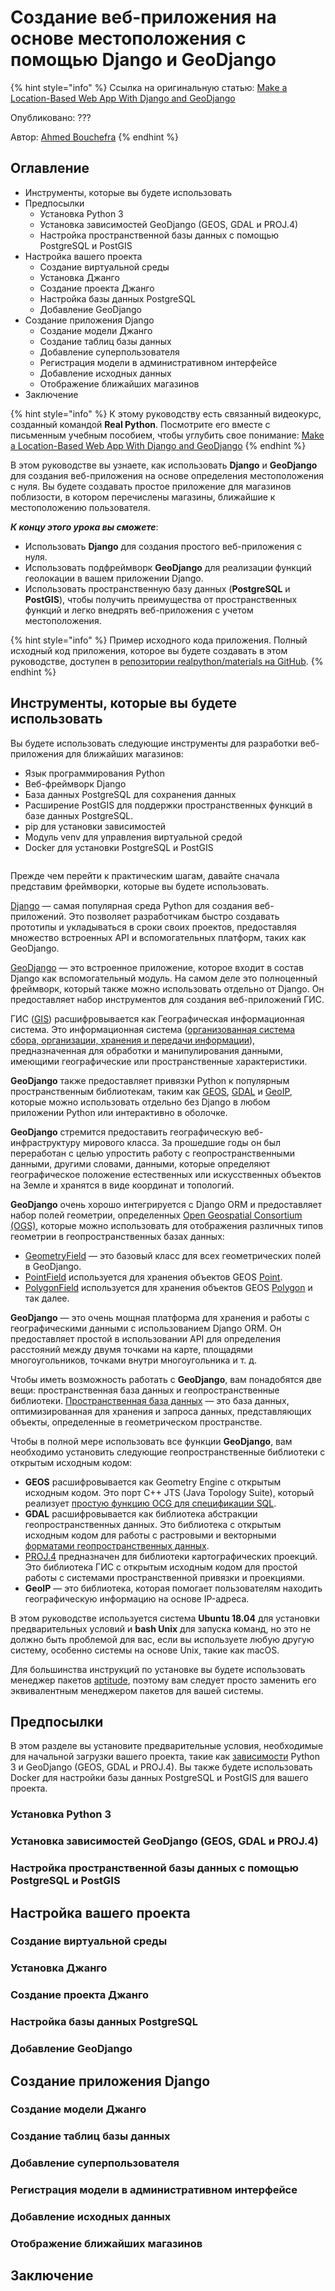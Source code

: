 # Создание веб-приложения на основе местоположения с помощью Django и GeoDjango

{% hint style="info" %}
Ссылка на оригинальную статью: [Make a Location-Based Web App With Django and GeoDjango](https://realpython.com/location-based-app-with-geodjango-tutorial/)

Опубликовано: ???

Автор: [Ahmed Bouchefra](https://realpython.com/location-based-app-with-geodjango-tutorial/#author)
{% endhint %}

## Оглавление

* Инструменты, которые вы будете использовать
* Предпосылки
  * Установка Python 3
  * Установка зависимостей GeoDjango (GEOS, GDAL и PROJ.4)
  * Настройка пространственной базы данных с помощью PostgreSQL и PostGIS
* Настройка вашего проекта
  * Создание виртуальной среды
  * Установка Джанго
  * Создание проекта Джанго
  * Настройка базы данных PostgreSQL
  * Добавление GeoDjango
* Создание приложения Django
  * Создание модели Джанго
  * Создание таблиц базы данных
  * Добавление суперпользователя
  * Регистрация модели в административном интерфейсе
  * Добавление исходных данных
  * Отображение ближайших магазинов
* Заключение

{% hint style="info" %}
К этому руководству есть связанный видеокурс, созданный командой **Real Python**. Посмотрите его вместе с письменным учебным пособием, чтобы углубить свое понимание: [Make a Location-Based Web App With Django and GeoDjango](https://realpython.com/courses/make-location-based-web-app-django-and-geodjango/)
{% endhint %}

В этом руководстве вы узнаете, как использовать **Django** и **GeoDjango** для создания веб-приложения на основе определения местоположения с нуля. Вы будете создавать простое приложение для магазинов поблизости, в котором перечислены магазины, ближайшие к местоположению пользователя.

_**К концу этого урока вы сможете**_:

* Использовать **Django** для создания простого веб-приложения с нуля.
* Использовать подфреймворк **GeoDjango** для реализации функций геолокации в вашем приложении Django.
* Использовать пространственную базу данных (**PostgreSQL** и **PostGIS**), чтобы получить преимущества от пространственных функций и легко внедрять веб-приложения с учетом местоположения.

{% hint style="info" %}
Пример исходного кода приложения. Полный исходный код приложения, которое вы будете создавать в этом руководстве, доступен в [репозитории realpython/materials на GitHub](https://github.com/realpython/materials/tree/master/nearbyshops).
{% endhint %}

## Инструменты, которые вы будете использовать

Вы будете использовать следующие инструменты для разработки веб-приложения для ближайших магазинов:

* Язык программирования Python
* Веб-фреймворк Django
* База данных PostgreSQL для сохранения данных
* Расширение PostGIS для поддержки пространственных функций в базе данных PostgreSQL.
* pip для установки зависимостей
* Модуль venv для управления виртуальной средой
* Docker для установки PostgreSQL и PostGIS

<figure><img src="../../.gitbook/assets/Untitled_Diagram_8.webp" alt=""><figcaption></figcaption></figure>

Прежде чем перейти к практическим шагам, давайте сначала представим фреймворки, которые вы будете использовать.

[Django](https://www.djangoproject.com/) — самая популярная среда Python для создания веб-приложений. Это позволяет разработчикам быстро создавать прототипы и укладываться в сроки своих проектов, предоставляя множество встроенных API и вспомогательных платформ, таких как GeoDjango.

[GeoDjango](https://docs.djangoproject.com/en/2.1/ref/contrib/gis/) — это встроенное приложение, которое входит в состав Django как вспомогательный модуль. На самом деле это полноценный фреймворк, который также можно использовать отдельно от Django. Он предоставляет набор инструментов для создания веб-приложений ГИС.

ГИС ([GIS](https://en.wikipedia.org/wiki/Geographic\_information\_system)) расшифровывается как Географическая информационная система. Это информационная система ([организованная система сбора, организации, хранения и передачи информации](https://en.wikipedia.org/wiki/Information\_system)), предназначенная для обработки и манипулирования данными, имеющими географические или пространственные характеристики.

**GeoDjango** также предоставляет привязки Python к популярным пространственным библиотекам, таким как [GEOS](https://trac.osgeo.org/geos/), [GDAL](https://www.gdal.org/) и [GeoIP](https://github.com/maxmind/geoip-api-c), которые можно использовать отдельно без Django в любом приложении Python или интерактивно в оболочке.

**GeoDjango** стремится предоставить географическую веб-инфраструктуру мирового класса. За прошедшие годы он был переработан с целью упростить работу с геопространственными данными, другими словами, данными, которые определяют географическое положение естественных или искусственных объектов на Земле и хранятся в виде координат и топологий.

**GeoDjango** очень хорошо интегрируется с Django ORM и предоставляет набор полей геометрии, определенных [Open Geospatial Consortium (OGS)](http://www.opengeospatial.org/), которые можно использовать для отображения различных типов геометрии в геопространственных базах данных:

* [GeometryField](https://docs.djangoproject.com/en/2.1/ref/contrib/gis/model-api/#geometryfield) — это базовый класс для всех геометрических полей в GeoDjango.
* [PointField](https://docs.djangoproject.com/en/2.1/ref/contrib/gis/model-api/#pointfield) используется для хранения объектов GEOS [Point](https://docs.djangoproject.com/en/2.1/ref/contrib/gis/geos/#django.contrib.gis.geos.Point).
* [PolygonField](https://docs.djangoproject.com/en/2.1/ref/contrib/gis/model-api/#polygonfield) используется для хранения объектов GEOS [Polygon](https://docs.djangoproject.com/en/2.1/ref/contrib/gis/geos/#polygon) и так далее.

**GeoDjango** — это очень мощная платформа для хранения и работы с географическими данными с использованием Django ORM. Он предоставляет простой в использовании API для определения расстояний между двумя точками на карте, площадями многоугольников, точками внутри многоугольника и т. д.

Чтобы иметь возможность работать с **GeoDjango**, вам понадобятся две вещи: пространственная база данных и геопространственные библиотеки. [Пространственная база данных](https://en.wikipedia.org/wiki/Spatial\_database) — это база данных, оптимизированная для хранения и запроса данных, представляющих объекты, определенные в геометрическом пространстве.

Чтобы в полной мере использовать все функции **GeoDjango**, вам необходимо установить следующие геопространственные библиотеки с открытым исходным кодом:

* **GEOS** расшифровывается как Geometry Engine с открытым исходным кодом. Это порт C++ JTS (Java Topology Suite), который реализует [простую функцию OCG для спецификации SQL](http://www.opengeospatial.org/standards/sfs).
* **GDAL** расшифровывается как библиотека абстракции геопространственных данных. Это библиотека с открытым исходным кодом для работы с растровыми и векторными [форматами геопространственных данных](https://en.wikipedia.org/wiki/GIS\_file\_formats).
* [PROJ.4](https://proj4.org/) предназначен для библиотеки картографических проекций. Это библиотека ГИС с открытым исходным кодом для простой работы с системами пространственной привязки и проекциями.
* **GeoIP** — это библиотека, которая помогает пользователям находить географическую информацию на основе IP-адреса.

В этом руководстве используется система **Ubuntu 18.04** для установки предварительных условий и **bash Unix** для запуска команд, но это не должно быть проблемой для вас, если вы используете любую другую систему, особенно системы на основе Unix, такие как macOS.

Для большинства инструкций по установке вы будете использовать менеджер пакетов [aptitude](https://help.ubuntu.com/lts/serverguide/aptitude.html.en), поэтому вам следует просто заменить его эквивалентным менеджером пакетов для вашей системы.

## Предпосылки

В этом разделе вы установите предварительные условия, необходимые для начальной загрузки вашего проекта, такие как [зависимости](https://realpython.com/courses/managing-python-dependencies/) Python 3 и GeoDjango (GEOS, GDAL и PROJ.4). Вы также будете использовать Docker для настройки базы данных PostgreSQL и PostGIS для вашего проекта.

### Установка Python 3

### Установка зависимостей GeoDjango (GEOS, GDAL и PROJ.4)

### Настройка пространственной базы данных с помощью PostgreSQL и PostGIS

## Настройка вашего проекта

### Создание виртуальной среды

### Установка Джанго

### Создание проекта Джанго

### Настройка базы данных PostgreSQL

### Добавление GeoDjango

## Создание приложения Django

### Создание модели Джанго

### Создание таблиц базы данных

### Добавление суперпользователя

### Регистрация модели в административном интерфейсе

### Добавление исходных данных

### Отображение ближайших магазинов

## Заключение
